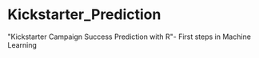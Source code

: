 # Kickstarter_Prediction
"Kickstarter Campaign Success Prediction with R"- First steps in Machine Learning
